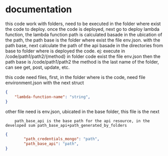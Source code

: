 # documentation
this code work with folders, need to be executed in the folder where exist the code to deploy.
once the code is deployed, next go to deploy lambda function, the lambda function path is calculated basade in the ubication of the path, the path base is the folder where exist the file env.json.
with the path base, next calculate the path of the api basade in the directories from base to folder where is deployed the code.
ej: 
    execute in /code/path1/path2/{method}
    in folder code exist the file env.json
    then the path base is /code/path1/path2
    the method is the last name of the folder, can see get, post, update, etc.

this code need files, first, in the folder where is the code, need file environment.json with the next struct
```json
{
    "lambda-function-name": "string",
}
```
other file need is env.json, ubicated in the base folder, this file is the next
```
    path_base_api is the base path for the api resource, in the developed sum path_base_api+path_generated_by_folders
```
```json
{
        "path_credentials_mongo": "path",
        "path_base_api": "path",
}
```
